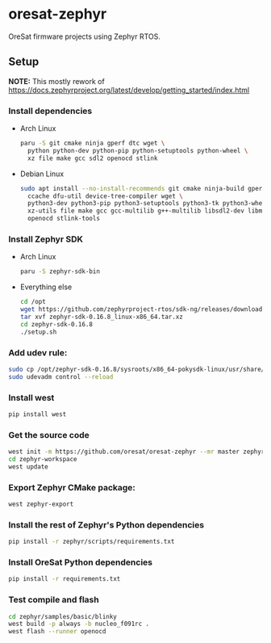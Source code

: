 # oresat-zephyr

OreSat firmware projects using Zephyr RTOS.

## Setup

**NOTE:** This mostly rework of https://docs.zephyrproject.org/latest/develop/getting_started/index.html

### Install dependencies

- Arch Linux

    ```bash
    paru -S git cmake ninja gperf dtc wget \
      python python-dev python-pip python-setuptools python-wheel \
      xz file make gcc sdl2 openocd stlink
    ```

- Debian Linux

    ```bash
    sudo apt install --no-install-recommends git cmake ninja-build gperf \
      ccache dfu-util device-tree-compiler wget \
      python3-dev python3-pip python3-setuptools python3-tk python3-wheel \
      xz-utils file make gcc gcc-multilib g++-multilib libsdl2-dev libmagic1 \
      openocd stlink-tools
    ```

### Install Zephyr SDK

- Arch Linux

    ```bash
    paru -S zephyr-sdk-bin
    ```

- Everything else

    ```bash
    cd /opt
    wget https://github.com/zephyrproject-rtos/sdk-ng/releases/download/v0.16.8/zephyr-sdk-0.16.8_linux-x86_64.tar.xz
    tar xvf zephyr-sdk-0.16.8_linux-x86_64.tar.xz
    cd zephyr-sdk-0.16.8
    ./setup.sh
    ```

### Add udev rule:

```bash
sudo cp /opt/zephyr-sdk-0.16.8/sysroots/x86_64-pokysdk-linux/usr/share/openocd/contrib/60-openocd.rules /etc/udev/rules.d
sudo udevadm control --reload
```

### Install west

```bash
pip install west
```

### Get the source code

```bash
west init -m https://github.com/oresat/oresat-zephyr --mr master zephyr-workspace
cd zephyr-workspace
west update
```

### Export Zephyr CMake package:

```bash
west zephyr-export
```

### Install the rest of Zephyr's Python dependencies

```bash
pip install -r zephyr/scripts/requirements.txt
```

### Install OreSat Python dependencies

```bash
pip install -r requirements.txt
```

### Test compile and flash

```bash
cd zephyr/samples/basic/blinky
west build -p always -b nucleo_f091rc .
west flash --runner openocd
```
